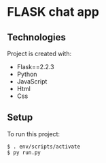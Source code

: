# FLASK chat app

## Technologies
Project is created with:
* Flask==2.2.3
* Python
* JavaScript
* Html
* Css

## Setup
To run this project:

```
$ . env/scripts/activate
$ py run.py

```